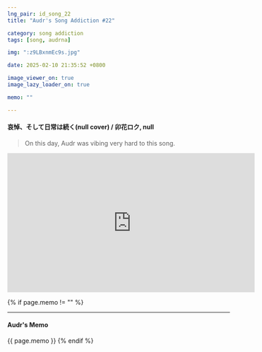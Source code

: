 ```yaml
---
lng_pair: id_song_22
title: "Audr's Song Addiction #22"

category: song addiction
tags: [song, audrna]

img: ":z9LBxnmEc9s.jpg"

date: 2025-02-10 21:35:52 +0800

image_viewer_on: true
image_lazy_loader_on: true

memo: ""

---
```


<!-- outline-start -->
#### 哀悼、そして日常は続く(null cover) / 卯花ロク, null
<!-- outline-end -->

> On this day, Audr was vibing very hard to this song.

<iframe
  width="560"
  height="315"
  src="https://www.youtube.com/embed/z9LBxnmEc9s"
  title="YouTube video player"
  frameborder="0"
  allow="accelerometer; clipboard-write; encrypted-media; gyroscope; picture-in-picture; web-share"
  referrerpolicy="strict-origin-when-cross-origin"
  allowfullscreen
  data-align="center"
></iframe>

{% if page.memo != "" %}
<hr>

#### Audr's Memo

{{ page.memo }}
{% endif %}

